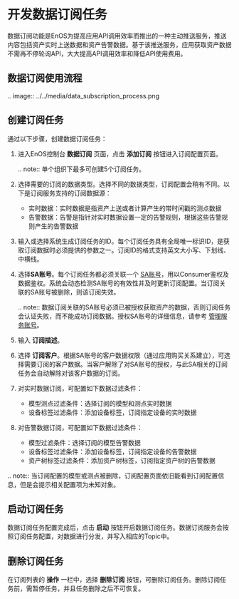# 开发数据订阅任务
数据订阅功能是EnOS为提高应用API调用效率而推出的一种主动推送服务，推送内容包括资产实时上送数据和资产告警数据。基于该推送服务，应用获取资产数据不需再不停轮询API，大大提高API调用效率和降低API使用费用。

## 数据订阅使用流程
.. image:: ../../media/data_subscription_process.png

## 创建订阅任务
通过以下步骤，创建数据订阅任务：

1. 进入EnOS控制台 **数据订阅** 页面，点击 **添加订阅** 按钮进入订阅配置页面。

   .. note:: 单个组织下最多可创建5个订阅任务。

2. 选择需要的订阅的数据类型。选择不同的数据类型，订阅配置会稍有不同。以下是订阅服务支持的订阅数据源：
   - 实时数据：实时数据是指资产上送或者计算产生的带时间戳的测点数据
   - 告警数据：告警是指针对实时数据设置一定的告警规则，根据这些告警规则产生的告警数据

3. 输入或选择系统生成订阅任务的ID。每个订阅任务具有全局唯一标识ID，是获取订阅数据时必须提供的参数之一。订阅ID的格式支持英文大小写、下划线、中横线。

4. 选择**SA账号**。每个订阅任务都必须关联一个 [SA账号](/docs/app-development/zh_CN/latest/managing_apps.html)，用以Consumer鉴权及数据鉴权。系统会动态检测SA账号的有效性并及时更新订阅配置。当订阅关联的SA账号被删除，则该订阅失效。

   .. note:: 数据订阅关联的SA账号必须已被授权获取资产的数据，否则订阅任务会认证失败，而不能成功订阅数据。授权SA账号的详细信息，请参考 [管理服务账号](/docs/iam/zh_CN/latest/howto/service_account/managing_service_account.html)。

5. 输入 **订阅描述**。

6. 选择 **订阅客户**。根据SA账号的客户数据权限（通过应用购买关系建立），可选择需要订阅的客户数据。当客户解除了对SA账号的授权，与此SA相关的订阅任务会自动解除对该客户数据的订阅。

7. 对实时数据订阅，可配置如下数据过滤条件：

   - 模型测点过滤条件：选择订阅的模型和测点实时数据
   - 设备标签过滤条件：添加设备标签，订阅指定设备的实时数据

8. 对告警数据订阅，可配置如下数据过滤条件：

   - 模型过滤条件：选择订阅的模型告警数据
   - 设备标签过滤条件：添加设备标签，订阅指定设备的告警数据
   - 资产树标签过滤条件：添加资产树标签，订阅指定资产树的告警数据

.. note:: 当订阅配置的模型或测点被删除，订阅配置页面依旧能看到订阅配置信息，但是会提示相关配置项为未知对象。

## 启动订阅任务

数据订阅任务配置完成后，点击 **启动** 按钮开启数据订阅任务。数据订阅服务会按照订阅任务配置，对数据进行分发，并写入相应的Topic中。

## 删除订阅任务

在订阅列表的 **操作** 一栏中，选择 **删除订阅** 按钮，可删除订阅任务。删除订阅任务前，需暂停任务，并且任务删除之后不可恢复。
